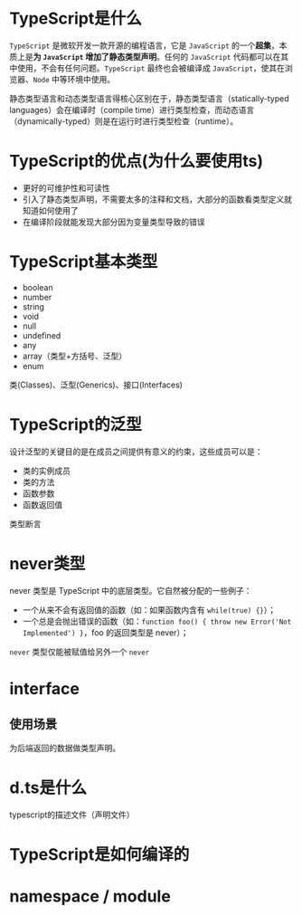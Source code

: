 <!--
 * @Author       : BigDgreen
 * @Date         : 2020-06-28 17:27:19
 * @LastEditors  : BigDgreen
 * @LastEditTime : 2020-08-04 09:44:20
 * @FilePath     : \前端知识点总结\面试\TypeScript\readme.md
--> 
# TypeScript是什么
`TypeScript` 是微软开发一款开源的编程语言，它是 `JavaScript` 的一个**超集**，本质上是**为 `JavaScript` 增加了静态类型声明**。任何的 `JavaScript` 代码都可以在其中使用，不会有任何问题。`TypeScript` 最终也会被编译成 `JavaScript`，使其在浏览器、`Node` 中等环境中使用。

静态类型语言和动态类型语言得核心区别在于，静态类型语言（statically-typed languages）会在编译时（compile time）进行类型检查，而动态语言（dynamically-typed）则是在运行时进行类型检查（runtime）。

# TypeScript的优点(为什么要使用ts)
- 更好的可维护性和可读性
- 引入了静态类型声明，不需要太多的注释和文档，大部分的函数看类型定义就知道如何使用了
- 在编译阶段就能发现大部分因为变量类型导致的错误
  
# TypeScript基本类型
- boolean
- number
- string
- void
- null
- undefined
- any
- array（类型+方括号、泛型）
- enum
  
类(Classes)、泛型(Generics)、接口(Interfaces)

# TypeScript的泛型
设计泛型的关键目的是在成员之间提供有意义的约束，这些成员可以是：

- 类的实例成员
- 类的方法
- 函数参数
- 函数返回值

类型断言


# never类型
never 类型是 TypeScript 中的底层类型。它自然被分配的一些例子：

- 一个从来不会有返回值的函数（如：如果函数内含有 `while(true) {}`）；
- 一个总是会抛出错误的函数（如：`function foo() { throw new Error('Not Implemented') }`，foo 的返回类型是 never）；

`never` 类型仅能被赋值给另外一个 `never`

# interface
## 使用场景
为后端返回的数据做类型声明。
# d.ts是什么
typescript的描述文件（声明文件）

# TypeScript是如何编译的

# namespace / module
